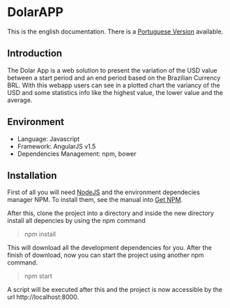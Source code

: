 # DolarAPP
This is the english documentation. There is a [Portuguese Version](https://github.com/fmarques899/dolarApp/wiki/Portuguese-Readme) available.

## Introduction

The Dolar App is a web solution to present the variation of the USD value between a start period and an end period based on the Brazilian Currency BRL. With this webapp users can see in a plotted chart the variancy of the USD and some statistics info like the highest value, the lower value and the average.

## Environment

* Language: Javascript
* Framework: AngularJS v1.5
* Dependencies Management: npm, bower

## Installation

First of all you will need [NodeJS](https://nodejs.org/en/) and the environment dependecies manager NPM. To install them, see the manual into [Get NPM](https://www.npmjs.com/get-npm).

After this, clone the project into a directory and inside the new directory install all depencies by using the npm command

> npm install

This will download all the development dependencies for you. After the finish of download, now you can start the project using another npm command.

> npm start

A script will be executed after this and the project is now accessible by the url http://localhost:8000.
